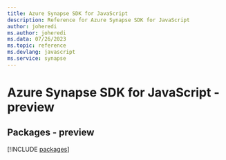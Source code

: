 ```yaml
---
title: Azure Synapse SDK for JavaScript
description: Reference for Azure Synapse SDK for JavaScript
author: joheredi
ms.author: joheredi
ms.data: 07/26/2023
ms.topic: reference
ms.devlang: javascript
ms.service: synapse
---
```

# Azure Synapse SDK for JavaScript - preview
## Packages - preview
[!INCLUDE [packages](synapse-index.md)]